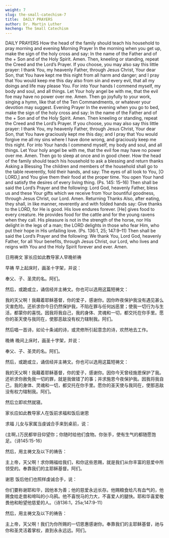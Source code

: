 ```yaml
---
weight: 7
slug: the-small-catechism-7
title:  DAILY PRAYERS
author: Dr. Martin Luther
kecheng: The Small Catechism
---
```


DAILY PRAYERS
How the head of the family should teach his household to pray morning and evening
Morning Prayer
In the morning when you get up, make the sign of the holy cross and say:
In the name of the Father and of the + Son and of the Holy Spirit. Amen.
Then, kneeling or standing, repeat the Creed and the Lord’s Prayer. If you choose, you may also say this little prayer:
I thank You, my heavenly Father, through Jesus Christ, Your dear Son, that You have kept me this night from all harm and danger; and I pray that You would keep me this day also from sin and every evil, that all my doings and life may please You. For into Your hands I commend myself, my body and soul, and all things. Let Your holy angel be with me, that the evil foe may have no power over me. Amen.
Then go joyfully to your work, singing a hymn, like that of the Ten Commandments, or whatever your devotion may suggest.
Evening Prayer
In the evening when you go to bed, make the sign of the holy cross and say:
In the name of the Father and of the + Son and of the Holy Spirit. Amen.
Then kneeling or standing, repeat the Creed and the Lord’s Prayer. If you choose, you may also say this little prayer:
I thank You, my heavenly Father, through Jesus Christ, Your dear Son, that You have graciously kept me this day; and I pray that You would forgive me all my sins where I have done wrong, and graciously keep me this night. For into Your hands I commend myself, my body and soul, and all things. Let Your holy angel be with me, that the evil foe may have no power over me. Amen.
Then go to sleep at once and in good cheer.
How the head of the family should teach his household to ask a blessing and return thanks
Asking a Blessing
The children and members of the household shall go to the table reverently, fold their hands, and say:
The eyes of all look to You, [O LORD,] and You give them their food at the proper time. You open Your hand and satisfy the desires of every living thing. (Ps. 145: 15–16)
Then shall be said the Lord’s Prayer and the following:
Lord God, heavenly Father, bless us and these Your gifts which we receive from Your bountiful goodness, through Jesus Christ, our Lord. Amen.
Returning Thanks
Also, after eating, they shall, in like manner, reverently and with folded hands say:
Give thanks to the LORD, for He is good. His love endures forever. [He] gives food to every creature. He provides food for the cattle and for the young ravens when they call. His pleasure is not in the strength of the horse, nor His delight in the legs of a man; the LORD delights in those who fear Him, who put their hope in His unfailing love. (Ps. 136:1, 25; 147:9–11)
Then shall be said the Lord’s Prayer and the following:
We thank You, Lord God, heavenly Father, for all Your benefits, through Jesus Christ, our Lord, who lives and reigns with You and the Holy Spirit forever and ever. Amen.

日用祷文
家长应如此教导家人早晚祈祷

早祷
早上起床时，画圣十字架，并说：

奉父、子、圣灵的名。阿们。

然后，或跪或立，诵信经并主祷文。你也可以选用这篇短祷文：

我的天父啊！我藉着耶稣基督，你的爱子，感谢你。因你昨夜保护我没有遇见甚么灾害危险。还祈求你今日仍然保护我，不陷在罪与任何凶恶里；使我一切行为与生活，都蒙你的喜悦。因我将我自己，我的身体、灵魂和一切，都交托在你手里。愿你的圣天使与我同在，使那恶敌没有权力辖制我。阿们。

然后唱一首诗，如论十条诫的诗，或灵修所引起意念的诗，欢然地去工作。

晚祷
晚间上床时，画圣十字架，并说：

奉父、子、圣灵的名。阿们。

然后，或跪或立，诵信经并主祷文。你也可以选用这篇短祷文：

我的天父啊！我藉着耶稣基督，你的爱子，感谢你。因你今天曾经施恩保护了我。还祈求你赦免我一切的罪，就是我做错了的事；并求施恩今夜保护我。因我将我自己，我的身体、灵魂和一切，都交托在你手里。愿你的圣天使与我同在，使那恶敌没有权力辖制我。阿们。

然后立即欢然就寝。

家长应如此教导家人在饭前求福和饭后谢恩

求福
儿女与家属当虔诚合手来到桌前，说：

(主啊，)万民都举目仰望你；你随时给他们食物。你张手，使有生气的都随愿饱足。（诗145:15-16）

然后，用主祷文及以下的祷告：

主上帝，天父啊！求你赐福给我们，和你这些恩赐，就是我们从你丰富的慈爱中所领受的。奉靠我们的主耶稣基督。阿们。

谢恩
饭后他们也照样虔诚合手，说：

你们要称谢耶和华，因他本为善；他的慈爱永远长存。他赐粮食给凡有血气的，他赐食给走兽和啼叫的小乌鸦。他不喜悦马的力大，不喜爱人的腿快。耶和华喜爱敬畏他和盼望他慈爱的人。（诗136:1，25a;147:9-11）

然后，用主祷文及以下的祷告：

主上帝，天父啊！我们为你所赐的一切恩惠感谢你。奉靠我们的主耶稣基督，祂与你和圣灵活着掌权，直到永永远远。阿们。
